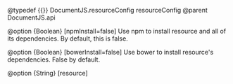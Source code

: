 @typedef {{}} DocumentJS.resourceConfig resourceConfig
@parent DocumentJS.api

@option {Boolean} [npmInstall=false] Use npm to install resource 
and all of its dependencies.  By default, this is false.

@option {Boolean} [bowerInstall=false] Use bower to install resource's 
dependencies.  False by default.

@option {String} [resource]
